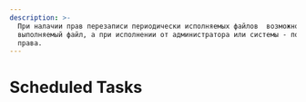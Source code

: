 ```yaml
---
description: >-
  При налачии прав перезаписи периодически исполняемых файлов  возможно заменить
  выполняемый файл, а при исполнении от администратора или системы - повысить
  права.
---
```


# Scheduled Tasks

